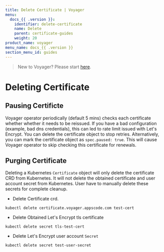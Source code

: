 ```yaml
---
title: Delete Certificate | Voyager
menu:
  docs_{{ .version }}:
    identifier: delete-certificate
    name: Delete
    parent: certificate-guides
    weight: 20
product_name: voyager
menu_name: docs_{{ .version }}
section_menu_id: guides
---
```

> New to Voyager? Please start [here](/docs/concepts/overview.md).

# Deleting Certificate

## Pausing Certificte

Voyager operator periodically (default 5 mins) checks each certificate whether whether it needs to be reissued. If you have a bad configuration (example, bad dns credentials), this can led to rate limit issued with Let's Encrypt. You can delete the certificate object to stop retries. Alternatively, you can mark the certificate object as `spec.paused: true`. This will cause Voyager operator to skip checking this certificate for renewals.

## Purging Certificate

Deleting a Kubernetes `Certificate` object will only delete the certificate CRD from Kubernetes.
It will not delete the obtained certificate and user account secret from Kubernetes. User have to manually delete these secrets for complete cleanup.

 - Delete Certificate crd.

```console
kubectl delete certificate.voyager.appscode.com test-cert
```

 - Delete Obtained Let's Encrypt tls certificate

```console
kubectl delete secret tls-test-cert
```

 - Delete Let's Encrypt user account `Secret`

```console
kubectl delete secret test-user-secret
```
